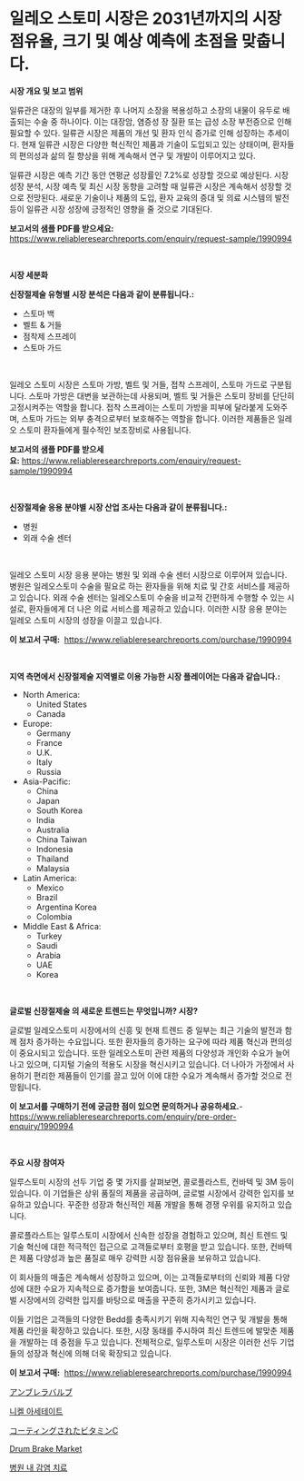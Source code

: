 <p><h1>일레오 스토미 시장은 2031년까지의 시장 점유율, 크기 및 예상 예측에 초점을 맞춥니다.</h1></p><p><strong>시장 개요 및 보고 범위</strong></p>
<p><p>일류관은 대장의 일부를 제거한 후 나머지 소장을 복용성하고 소장의 내물이 유두로 배출되는 수술 중 하나이다. 이는 대장암, 염증성 장 질환 또는 급성 소장 부전증으로 인해 필요할 수 있다. 일류관 시장은 제품의 개선 및 환자 인식 증가로 인해 성장하는 추세이다. 현재 일류관 시장은 다양한 혁신적인 제품과 기술이 도입되고 있는 상태이며, 환자들의 편의성과 삶의 질 향상을 위해 계속해서 연구 및 개발이 이루어지고 있다. </p><p>일류관 시장은 예측 기간 동안 연평균 성장률인 7.2%로 성장할 것으로 예상된다. 시장 성장 분석, 시장 예측 및 최신 시장 동향을 고려할 때 일류관 시장은 계속해서 성장할 것으로 전망된다. 새로운 기술이나 제품의 도입, 환자 교육의 증대 및 의료 시스템의 발전 등이 일류관 시장 성장에 긍정적인 영향을 줄 것으로 기대된다.</p></p>
<p><strong>보고서의 샘플 PDF를 받으세요:</strong> <a href="https://www.reliableresearchreports.com/enquiry/request-sample/1990994">https://www.reliableresearchreports.com/enquiry/request-sample/1990994</a></p>
<p>&nbsp;</p>
<p><strong>시장 세분화</strong></p>
<p><strong>신장절제술 유형별 시장 분석은 다음과 같이 분류됩니다.:</strong></p>
<p><ul><li>스토마 백</li><li>벨트 & 거들</li><li>점착제 스프레이</li><li>스토마 가드</li></ul></p>
<p>&nbsp;</p>
<p><p>일레오 스토미 시장은 스토마 가방, 벨트 및 거들, 접착 스프레이, 스토마 가드로 구분됩니다. 스토마 가방은 대변을 보관하는데 사용되며, 벨트 및 거들은 스토미 장비를 단단히 고정시켜주는 역할을 합니다. 접착 스프레이는 스토미 가방을 피부에 달라붙게 도와주며, 스토마 가드는 외부 충격으로부터 보호해주는 역할을 합니다. 이러한 제품들은 일레오 스토미 환자들에게 필수적인 보조장비로 사용됩니다.</p></p>
<p><strong>보고서의 샘플 PDF를 받으세요:</strong>&nbsp;<a href="https://www.reliableresearchreports.com/enquiry/request-sample/1990994">https://www.reliableresearchreports.com/enquiry/request-sample/1990994</a></p>
<p>&nbsp;</p>
<p><strong> 신장절제술 응용 분야별 시장 산업 조사는 다음과 같이 분류됩니다.:</strong></p>
<p><ul><li>병원</li><li>외래 수술 센터</li></ul></p>
<p>&nbsp;</p>
<p><p>일레오 스토미 시장 응용 분야는 병원 및 외래 수술 센터 시장으로 이루어져 있습니다. 병원은 일레오스토미 수술을 필요로 하는 환자들을 위해 치료 및 간호 서비스를 제공하고 있습니다. 외래 수술 센터는 일레오스토미 수술을 비교적 간편하게 수행할 수 있는 시설로, 환자들에게 더 나은 의료 서비스를 제공하고 있습니다. 이러한 시장 응용 분야는 일레오 스토미 시장의 성장을 이끌고 있습니다.</p></p>
<p><strong>이 보고서 구매:</strong>&nbsp; <a href="https://www.reliableresearchreports.com/purchase/1990994">https://www.reliableresearchreports.com/purchase/1990994</a></p>
<p>&nbsp;</p>
<p><strong>지역 측면에서 신장절제술 지역별로 이용 가능한 시장 플레이어는 다음과 같습니다.:</strong></p>
<p><ul>
    <li>
        North America:
        <ul>
            <li>United States</li>
            <li>Canada</li>
        </ul>
    </li>
    <li>
        Europe:
        <ul>
            <li>Germany</li>
            <li>France</li>
            <li>U.K.</li>
            <li>Italy</li>
            <li>Russia</li>
        </ul>
    </li>
    <li>
        Asia-Pacific:
        <ul>
            <li>China</li>
            <li>Japan</li>
            <li>South Korea</li>
            <li>India</li>
            <li>Australia</li>
            <li>China Taiwan</li>
            <li>Indonesia</li>
            <li>Thailand</li>
            <li>Malaysia</li>
        </ul>
    </li>
    <li>
        Latin America:
        <ul>
            <li>Mexico</li>
            <li>Brazil</li>
            <li>Argentina Korea</li>
            <li>Colombia</li>
        </ul>
    </li>
    <li>
        Middle East & Africa:
        <ul>
            <li>Turkey</li>
            <li>Saudi</li>
            <li>Arabia</li>
            <li>UAE</li>
            <li>Korea</li>
        </ul>
    </li>
    </ul></p>
<p>&nbsp;</p>
<p><strong>글로벌 신장절제술 의 새로운 트렌드는 무엇입니까? 시장?</strong></p>
<p><p>글로벌 일레오스토미 시장에서의 신흥 및 현재 트렌드 중 일부는 최근 기술의 발전과 함께 점차 증가하는 수요입니다. 또한 환자들의 증가하는 요구에 따라 제품 혁신과 편의성이 중요시되고 있습니다. 또한 일레오스토미 관련 제품의 다양성과 개인화 수요가 늘어나고 있으며, 디지털 기술의 적용도 시장을 혁신시키고 있습니다. 더 나아가 가정에서 사용하기 편리한 제품들이 인기를 끌고 있어 이에 대한 수요가 계속해서 증가할 것으로 전망됩니다.</p></p>
<p><strong>이 보고서를 구매하기 전에 궁금한 점이 있으면 문의하거나 공유하세요.</strong>- <a href="https://www.reliableresearchreports.com/enquiry/pre-order-enquiry/1990994">https://www.reliableresearchreports.com/enquiry/pre-order-enquiry/1990994</a></p>
<p>&nbsp;</p>
<p><strong>주요 시장 참여자</strong></p>
<p><p>일루스토미 시장의 선두 기업 중 몇 가지를 살펴보면, 콜로플라스트, 컨바텍 및 3M 등이 있습니다. 이 기업들은 상위 품질의 제품을 공급하며, 글로벌 시장에서 강력한 입지를 보유하고 있습니다. 꾸준한 성장과 혁신적인 제품 개발을 통해 경쟁 우위를 유지하고 있습니다.</p><p>콜로플라스트는 일루스토미 시장에서 신속한 성장을 경험하고 있으며, 최신 트렌드 및 기술 혁신에 대한 적극적인 접근으로 고객들로부터 호평을 받고 있습니다. 또한, 컨바텍은 제품 다양성과 높은 품질로 매우 강력한 시장 점유율을 보유하고 있습니다.</p><p>이 회사들의 매출은 계속해서 성장하고 있으며, 이는 고객들로부터의 신뢰와 제품 다양성에 대한 수요가 지속적으로 증가함을 보여줍니다. 또한, 3M은 혁신적인 제품과 글로벌 시장에서의 강력한 입지를 바탕으로 매출을 꾸준히 증가시키고 있습니다.</p><p>이들 기업은 고객들의 다양한 Bedd를 충족시키기 위해 지속적인 연구 및 개발을 통해 제품 라인을 확장하고 있습니다. 또한, 시장 동태를 주시하여 최신 트렌드에 발맞춘 제품을 개발하는 데 중점을 두고 있습니다. 전체적으로, 일루스토미 시장은 이러한 선두 기업들의 성장과 혁신에 의해 더욱 확장되고 있습니다.</p></p>
<p><strong>이 보고서 구매:</strong>&nbsp;&nbsp;<a href="https://www.reliableresearchreports.com/purchase/1990994">https://www.reliableresearchreports.com/purchase/1990994</a></p>
<p><p><a href="https://medium.com/@dm15982023/%E3%82%A2%E3%83%B3%E3%83%96%E3%83%AC%E3%83%A9%E3%83%90%E3%83%AB%E3%83%96%E5%B8%82%E5%A0%B4%E3%82%B7%E3%82%A7%E3%82%A2%E3%81%AE%E9%80%B2%E5%8C%96%E3%81%A8%E5%B8%82%E5%A0%B4%E6%88%90%E9%95%B7%E5%8B%95%E5%90%91-2024%E5%B9%B4%E3%81%8B%E3%82%892031%E5%B9%B4%E3%81%BE%E3%81%A7-df4c00322d76">アンブレラバルブ</a></p><p><a href="https://medium.com/@jerrodhilll68/%EB%8B%88%EC%BC%88-%EC%95%84%EC%84%B8%ED%85%8C%EC%9D%B4%ED%8A%B8-%EC%8B%9C%EC%9E%A5-%ED%8A%B8%EB%A0%8C%EB%93%9C-%EC%98%88%EC%B8%A1-%EB%B0%8F-2031%EB%85%84%EA%B9%8C%EC%A7%80%EC%9D%98-%EA%B2%BD%EC%9F%81-%EB%B6%84%EC%84%9D-ebc3c150ec75">니켈 아세테이트</a></p><p><a href="https://github.com/bevdtkn4419963/Market-Research-Report-List-1/blob/main/63474939246.md">コーティングされたビタミンC</a></p><p><a href="https://issuu.com/reportprime-2/docs/drum-brake-market-size-2030.pptx">Drum Brake Market</a></p><p><a href="https://github.com/Tristiarton768456/Market-Research-Report-List-1/blob/main/74491988405.md">병원 내 감염 치료</a></p></p>
